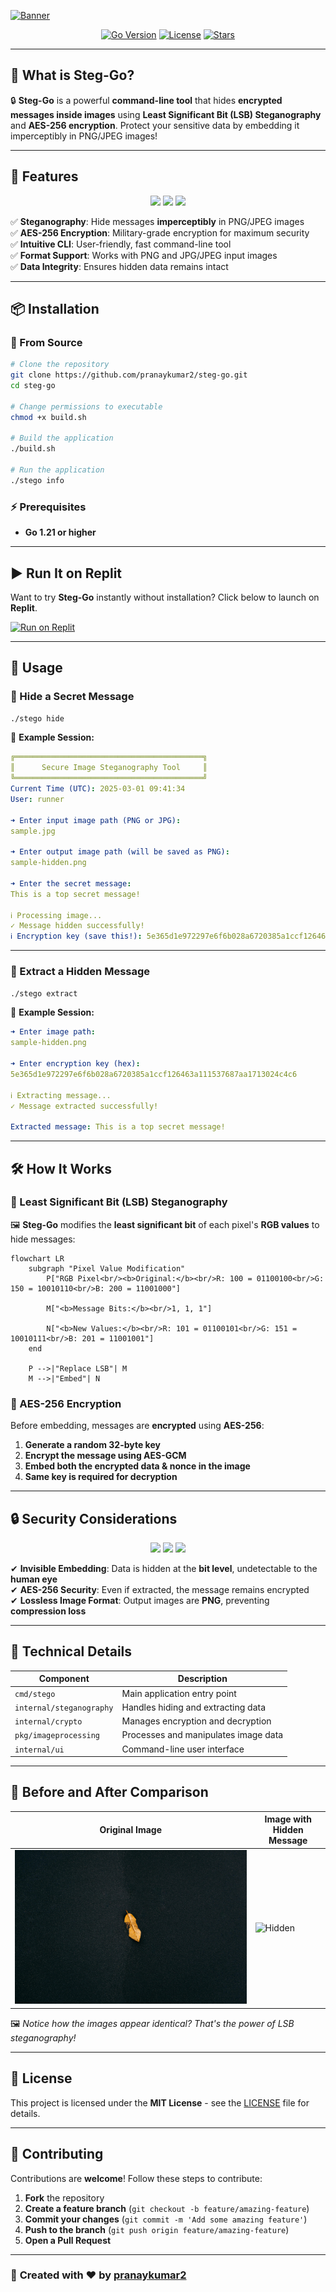 [![Banner](https://capsule-render.vercel.app/api?type=waving&color=gradient&height=150&section=header&text=Steg-Go%20-%20Image%20Steganography&fontSize=30&animation=fadeIn&fontAlignY=35&desc=Hide%20secrets%20in%20plain%20sight%20with%20military-grade%20encryption!&descAlignY=51&descAlignX=50)](https://github.com/pranaykumar2/steg-go)

<p align="center">
  <a href="https://golang.org"><img src="https://img.shields.io/badge/Go-1.21+-00ADD8?style=flat-square&logo=go" alt="Go Version"></a>
  <a href="LICENSE"><img src="https://img.shields.io/badge/License-MIT-blue.svg?style=flat-square" alt="License"></a>
  <a href="https://github.com/pranaykumar2/steg-go/stargazers"><img src="https://img.shields.io/github/stars/pranaykumar2/steg-go?style=social" alt="Stars"></a>
</p>

---

## 🚀 **What is Steg-Go?**
🔒 **Steg-Go** is a powerful **command-line tool** that hides **encrypted messages inside images** using **Least Significant Bit (LSB) Steganography** and **AES-256 encryption**. Protect your sensitive data by embedding it imperceptibly in PNG/JPEG images!

---

## 🌟 **Features**
<p align="center">
  <img src="https://img.shields.io/badge/Steganography-Hide%20messages%20in%20images-blueviolet?style=for-the-badge"/>
  <img src="https://img.shields.io/badge/Encryption-AES--256%20military--grade-red?style=for-the-badge"/>
  <img src="https://img.shields.io/badge/CLI%20Tool-Simple%20Command--line%20Interface-orange?style=for-the-badge"/>
</p>

✅ **Steganography**: Hide messages **imperceptibly** in PNG/JPEG images  
✅ **AES-256 Encryption**: Military-grade encryption for maximum security  
✅ **Intuitive CLI**: User-friendly, fast command-line tool  
✅ **Format Support**: Works with PNG and JPG/JPEG input images  
✅ **Data Integrity**: Ensures hidden data remains intact  

---

## 📦 **Installation**
### **🔧 From Source**
```bash
# Clone the repository
git clone https://github.com/pranaykumar2/steg-go.git
cd steg-go

# Change permissions to executable
chmod +x build.sh

# Build the application
./build.sh

# Run the application
./stego info
```

### **⚡ Prerequisites**
- **Go 1.21 or higher**

---

## ▶️ **Run It on Replit**
Want to try **Steg-Go** instantly without installation? Click below to launch on **Replit**.

[![Run on Replit](https://replit.com/badge/github/pranaykumar2/steg-go)](https://replit.com/github/pranaykumar2/steg-go)

---

## 🚀 **Usage**
### **🔹 Hide a Secret Message**
```bash
./stego hide
```
📌 **Example Session:**
```yaml
╔══════════════════════════════════════════╗
║      Secure Image Steganography Tool     ║
╚══════════════════════════════════════════╝
Current Time (UTC): 2025-03-01 09:41:34
User: runner

➜ Enter input image path (PNG or JPG): 
sample.jpg

➜ Enter output image path (will be saved as PNG): 
sample-hidden.png

➜ Enter the secret message: 
This is a top secret message!

ℹ Processing image...
✓ Message hidden successfully!
ℹ Encryption key (save this!): 5e365d1e972297e6f6b028a6720385a1ccf126463a111537687aa1713024c4c6
```

---

### **🔹 Extract a Hidden Message**
```bash
./stego extract
```
📌 **Example Session:**
```yaml
➜ Enter image path: 
sample-hidden.png

➜ Enter encryption key (hex): 
5e365d1e972297e6f6b028a6720385a1ccf126463a111537687aa1713024c4c6

ℹ Extracting message...
✓ Message extracted successfully!

Extracted message: This is a top secret message!
```

---

## 🛠️ **How It Works**
### **🔹 Least Significant Bit (LSB) Steganography**
🖼️ **Steg-Go** modifies the **least significant bit** of each pixel's **RGB values** to hide messages:

```mermaid
flowchart LR
    subgraph "Pixel Value Modification"
        P["RGB Pixel<br/><b>Original:</b><br/>R: 100 = 01100100<br/>G: 150 = 10010110<br/>B: 200 = 11001000"] 
        
        M["<b>Message Bits:</b><br/>1, 1, 1"]
        
        N["<b>New Values:</b><br/>R: 101 = 01100101<br/>G: 151 = 10010111<br/>B: 201 = 11001001"]
    end
    
    P -->|"Replace LSB"| M
    M -->|"Embed"| N
```

### **🔹 AES-256 Encryption**
Before embedding, messages are **encrypted** using **AES-256**:

1. **Generate a random 32-byte key**
2. **Encrypt the message using AES-GCM**
3. **Embed both the encrypted data & nonce in the image**
4. **Same key is required for decryption**

---

## 🔒 **Security Considerations**
<p align="center">
  <img src="https://img.shields.io/badge/Invisible%20Data-Hidden%20in%20LSB-purple?style=for-the-badge"/>
  <img src="https://img.shields.io/badge/AES--256%20Encryption-Ultra%20Secure-red?style=for-the-badge"/>
  <img src="https://img.shields.io/badge/Output%20Format-PNG%20(Safe%20from%20Lossy%20Compression)-blue?style=for-the-badge"/>
</p>

✔ **Invisible Embedding**: Data is hidden at the **bit level**, undetectable to the **human eye**  
✔ **AES-256 Security**: Even if extracted, the message remains encrypted  
✔ **Lossless Image Format**: Output images are **PNG**, preventing **compression loss**  

---

## 🧪 **Technical Details**
| Component | Description |
|-----------|-------------|
| `cmd/stego` | Main application entry point |
| `internal/steganography` | Handles hiding and extracting data |
| `internal/crypto` | Manages encryption and decryption |
| `pkg/imageprocessing` | Processes and manipulates image data |
| `internal/ui` | Command-line user interface |

---

## 📸 **Before and After Comparison**
| Original Image | Image with Hidden Message |
|---------------|---------------------------|
| ![Original](sample-image.jpg) | ![Hidden](sample-hidden-image.png) |

🖼️ *Notice how the images appear identical? That's the power of LSB steganography!*

---

## 📝 **License**
This project is licensed under the **MIT License** - see the [LICENSE](LICENSE) file for details.

---

## 👥 **Contributing**
Contributions are **welcome**! Follow these steps to contribute:

1. **Fork** the repository  
2. **Create a feature branch** (`git checkout -b feature/amazing-feature`)  
3. **Commit your changes** (`git commit -m 'Add some amazing feature'`)  
4. **Push to the branch** (`git push origin feature/amazing-feature`)  
5. **Open a Pull Request**  

---

### 🎉 **Created with ❤️ by [pranaykumar2](https://github.com/pranaykumar2)**
